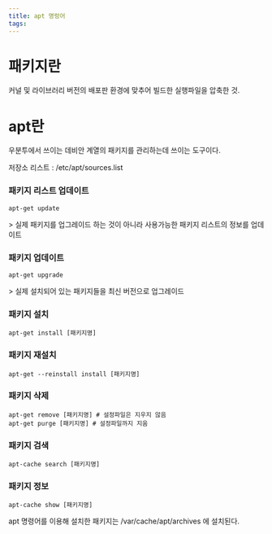 ```yaml
---
title: apt 명렁어
tags:
---
```


# 패키지란
커널 및 라이브러리 버전의 배포판 환경에 맞추어 빌드한 실행파일을 압축한 것.

# apt란
우분투에서 쓰이는 데비안 계열의 패키지를 관리하는데 쓰이는 도구이다.

저장소 리스트 : /etc/apt/sources.list

### 패키지 리스트 업데이트
```
apt-get update
```
\> 실제 패키지를 업그레이드 하는 것이 아니라 사용가능한 패키지 리스트의 정보를 업데이트

### 패키지 업데이트
```
apt-get upgrade
```
\> 실제 설치되어 있는 패키지들을 최신 버전으로 업그레이드

### 패키지 설치
```
apt-get install [패키지명]
```

### 패키지 재설치
```
apt-get --reinstall install [패키지명]
```

### 패키지 삭제
```
apt-get remove [패키지명] # 설정파일은 지우지 않음
apt-get purge [패키지명] # 설정파일까지 지움
```

### 패키지 검색
```
apt-cache search [패키지명]
```

### 패키지 정보
```
apt-cache show [패키지명]
```

apt 명령어를 이용해 설치한 패키지는 \/var\/cache\/apt\/archives 에 설치된다.